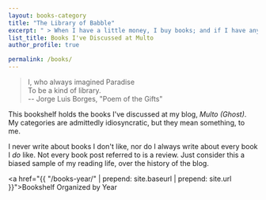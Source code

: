 ```yaml
---
layout: books-category
title: "The Library of Babble"
excerpt: " > When I have a little money, I buy books; and if I have any left, I buy food and clothes."
list_title: Books I've Discussed at Multo
author_profile: true

permalink: /books/
---
```

> I, who always imagined Paradise <br/>
> To be a kind of library.
<br/>  -- Jorge Luis Borges, "Poem of the Gifts" 

This bookshelf holds the books I've discussed at my blog, *Multo (Ghost)*. My categories are admittedly idiosyncratic, but they mean something, to me.

I never write about books I don't like, nor do I always write about every book I *do* like. Not every book post referred to is a review. Just consider this a biased sample of my reading life, over the history of the blog.

<a href="{{ "/books-year/" | prepend: site.baseurl | prepend: site.url }}">Bookshelf Organized by Year</a>


